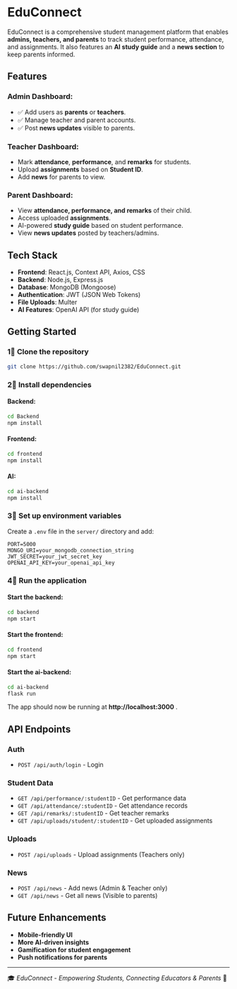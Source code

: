 # EduConnect

EduConnect is a comprehensive student management platform that enables **admins, teachers, and parents** to track student performance, attendance, and assignments. It also features an **AI study guide** and a **news section** to keep parents informed.

##  Features

### Admin Dashboard:
- ✅ Add users as **parents** or **teachers**.
- ✅ Manage teacher and parent accounts.
- ✅ Post **news updates** visible to parents.

### Teacher Dashboard:
-  Mark **attendance**, **performance**, and **remarks** for students.
-  Upload **assignments** based on **Student ID**.
-  Add **news** for parents to view.

### Parent Dashboard:
-  View **attendance, performance, and remarks** of their child.
-  Access uploaded **assignments**.
-  AI-powered **study guide** based on student performance.
-  View **news updates** posted by teachers/admins.

##  Tech Stack

- **Frontend**: React.js, Context API, Axios, CSS
- **Backend**: Node.js, Express.js
- **Database**: MongoDB (Mongoose)
- **Authentication**: JWT (JSON Web Tokens)
- **File Uploads**: Multer
- **AI Features**: OpenAI API (for study guide)


##  Getting Started

### 1⃣ Clone the repository

```bash
git clone https://github.com/swapnil2382/EduConnect.git
```

### 2⃣ Install dependencies

#### Backend:
```bash
cd Backend
npm install
```

#### Frontend:
```bash
cd frontend
npm install
```
#### AI:
```bash
cd ai-backend
npm install
```

### 3⃣ Set up environment variables

Create a `.env` file in the `server/` directory and add:

```
PORT=5000
MONGO_URI=your_mongodb_connection_string
JWT_SECRET=your_jwt_secret_key
OPENAI_API_KEY=your_openai_api_key
```

### 4⃣ Run the application

#### Start the backend:
```bash
cd backend
npm start
```

#### Start the frontend:
```bash
cd frontend
npm start
```

#### Start the ai-backend:
```bash
cd ai-backend
flask run
```

The app should now be running at **http://localhost:3000** .

##  API Endpoints

###  Auth
- `POST /api/auth/login` - Login

###  Student Data
- `GET /api/performance/:studentID` - Get performance data
- `GET /api/attendance/:studentID` - Get attendance records
- `GET /api/remarks/:studentID` - Get teacher remarks
- `GET /api/uploads/student/:studentID` - Get uploaded assignments

###  Uploads
- `POST /api/uploads` - Upload assignments (Teachers only)

###  News
- `POST /api/news` - Add news (Admin & Teacher only)
- `GET /api/news` - Get all news (Visible to parents)

##  Future Enhancements
-  **Mobile-friendly UI**
-  **More AI-driven insights**
-  **Gamification for student engagement**
-  **Push notifications for parents**


---

🎓 *EduConnect - Empowering Students, Connecting Educators & Parents* 🚀

